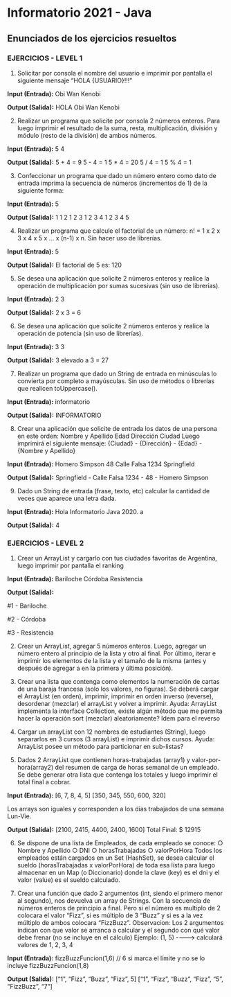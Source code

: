 # Informatorio 2021 - Java

## Enunciados de los ejercicios resueltos

### **EJERCICIOS - LEVEL 1**

1. Solicitar por consola el nombre del usuario e imprimir por pantalla el siguiente
mensaje “HOLA {USUARIO}!!!”

**Input (Entrada):**
Obi Wan Kenobi

**Output (Salida):**
HOLA Obi Wan Kenobi

2. Realizar un programa que solicite por consola 2 números enteros. Para luego
imprimir el resultado de la suma, resta, multiplicación, división y módulo (resto
de la división) de ambos números.

**Input (Entrada):**
5
4

**Output (Salida):**
5 + 4 = 9
5 - 4 = 1
5 * 4 = 20
5 / 4 = 1
5 % 4 = 1

3. Confeccionar un programa que dado un número entero como dato de
entrada imprima la secuencia de números (incrementos de 1) de la siguiente
forma:

**Input (Entrada):**
5

**Output (Salida):**
1
1 2
1 2 3
1 2 3 4
1 2 3 4 5

4. Realizar un programa que calcule el factorial de un número:
n! = 1 x 2 x 3 x 4 x 5 x … x (n-1) x n.
Sin hacer uso de librerías.

**Input (Entrada):**
5

**Output (Salida):**
El factorial de 5 es: 120

5. Se desea una aplicación que solicite 2 números enteros y realice la operación
de multiplicación por sumas sucesivas (sin uso de librerías).

**Input (Entrada):**
2
3

**Output (Salida):**
2 x 3 = 6

6. Se desea una aplicación que solicite 2 números enteros y realice la operación
de potencia (sin uso de librerías).

**Input (Entrada):**
3
3

**Output (Salida):**
3 elevado a 3 = 27

7. Realizar un programa que dado un String de entrada en minúsculas lo
convierta por completo a mayúsculas. Sin uso de métodos o librerías que
realicen toUppercase().

**Input (Entrada):**
informatorio

**Output (Salida):**
INFORMATORIO

8. Crear una aplicación que solicite de entrada los datos de una persona en este
orden:
Nombre y Apellido
Edad
Dirección
Ciudad
Luego imprimirá el siguiente mensaje:
{Ciudad} - {Dirección} - {Edad} - {Nombre y Apellido}

**Input (Entrada):**
Homero Simpson
48
Calle Falsa 1234
Springfield

**Output (Salida):**
Springfield - Calle Falsa 1234 - 48 - Homero Simpson

9. Dado un String de entrada (frase, texto, etc) calcular la cantidad de veces que
aparece una letra dada.

**Input (Entrada):**
Hola Informatorio Java 2020.
a

**Output (Salida):**
4

### **EJERCICIOS - LEVEL 2**

1. Crear un ArrayList y cargarlo con tus ciudades favoritas de Argentina, luego
imprimir por pantalla el ranking

**Input (Entrada):**
Bariloche
Córdoba
Resistencia

**Output (Salida):**

\#1 - Bariloche

\#2 - Córdoba

\#3 - Resistencia

2. Crear un ArrayList, agregar 5 números enteros. Luego, agregar un número
entero al principio de la lista y otro al final. Por último, iterar e imprimir los
elementos de la lista y el tamaño de la misma (antes y después de agregar a
en la primera y última posición).

3. Crear una lista que contenga como elementos la numeración de cartas de una
baraja francesa (solo los valores, no figuras). Se deberá cargar el ArrayList (en
orden), imprimir, imprimir en orden inverso (reverse), desordenar (mezclar) el
arrayList y volver a imprimir.
Ayuda: ArrayList implementa la interface Collection, existe algún método
que me permita hacer la operación sort (mezclar) aleatoriamente? Idem
para el reverso

4. Cargar un arrayList con 12 nombres de estudiantes (String), luego separarlos
en 3 cursos (3 arrayList) e imprimir dichos cursos.
Ayuda: ArrayList posee un método para particionar en sub-listas?

5. Dados 2 ArrayList que contienen horas-trabajadas (array1) y
valor-por-hora(array2) del resumen de carga de horas semanal de un
empleado. Se debe generar otra lista que contenga los totales y luego
imprimir el total final a cobrar.

**Input (Entrada):**
[6, 7, 8, 4, 5]
[350, 345, 550, 600, 320]

Los arrays son iguales y corresponden a los días trabajados de una semana Lun-Vie.

**Output (Salida):**
[2100, 2415, 4400, 2400, 1600]
Total Final: $ 12915

6. Se dispone de una lista de Empleados, de cada empleado se conoce:
○ Nombre y Apellido
○ DNI
○ horasTrabajadas
○ valorPorHora
Todos los empleados están cargados en un Set (HashSet), se desea calcular el
sueldo (horasTrabajadas x valorPorHora) de toda esa lista para luego
almacenar en un Map (o Diccionario) donde la clave (key) es el dni y el valor
(value) es el sueldo calculado.

7. Crear una función que dado 2 argumentos (int, siendo el primero menor al
segundo), nos devuelva un array de Strings. Con la secuencia de números
enteros de principio a final. Pero si el número es multiplo de 2 colocara el valor
“Fizz”, si es múltiplo de 3 “Buzz” y si es a la vez múltiplo de ambos colocara
“FizzBuzz”.
Observacion: Los 2 argumentos indican con que valor se arranca a calcular y el
segundo con qué valor debe frenar (no se incluye en el cálculo)
Ejemplo: (1, 5) ----> calculará valores de 1, 2, 3, 4

**Input (Entrada):**
fizzBuzzFuncion(1,6) // 6 si marca el límite y no se lo incluye
fizzBuzzFuncion(1,8)

**Output (Salida):**
[“1”, “Fizz”, “Buzz”, “Fizz”, 5]
[“1”, “Fizz”, “Buzz”, “Fizz”, “5”, “FizzBuzz”, “7”]
